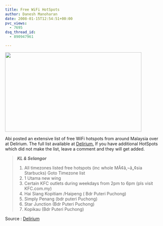 ```yaml
---
title: Free WiFi HotSpots
author: Danesh Manoharan
date: 2008-01-15T12:54:51+00:00
pvc_views:
  - 7695
dsq_thread_id:
  - 890947961

---
```

<img loading="lazy" src="http://farm3.static.flickr.com/2088/2184658461_3712971b96.jpg?v=0" height="261" width="448" />

Abi posted an extensive list of free WiFi hotspots from around Malaysia over at Delirium. The full list available at [Delirium.][1] If you have additional HotSpots which did not make the list, leave a comment and they will get added.

> **_KL & Selangor_**
> 
> 1) All timezones listed free hotspots (inc whole MÃ¢â‚¬â„¢sia Starbucks) Goto Timezone list  
> 2) 1 Utama new wing  
> 3) Certain KFC outlets during weekdays from 2pm to 6pm (pls visit KFC.com.my)  
> 4) Hai Siang Kopitiam /Haipeng ( Bdr Puteri Puchong)  
> 5) Simply Penang (bdr puteri Puchong)  
> 6) Star Junction (Bdr Puteri Puchong)  
> 7) Kopikau (Bdr Puteri Puchong)

Source : [Delirium][2]

 [1]: http://www.abinesh.com/delirium/posts/free-wi-fi-zones/#comment-794
 [2]: http://www.abinesh.com